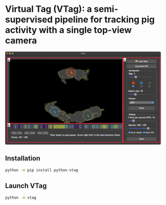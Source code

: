 # Virtual Tag (VTag): a semi-supervised pipeline for tracking pig activity with a single top-view camera

![](res/interface.jpg)

## Installation

```bash
python -m pip install python-vtag
```
## Launch VTag

```bash
python -m vtag
```

